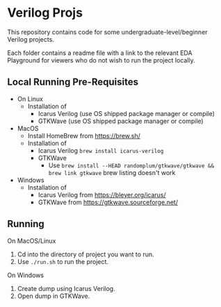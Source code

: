 # Verilog Projs

This repository contains code for some undergraduate-level/beginner Verilog projects.

Each folder contains a readme file with a link to the relevant EDA Playground for viewers who do not wish to run the project locally.

## Local Running Pre-Requisites

- On Linux
  - Installation of
    - Icarus Verilog (use OS shipped package manager or compile)
    - GTKWave (use OS shipped package manager or compile)
- MacOS
  - Install HomeBrew from https://brew.sh/
  - Installation of
    - Icarus Verilog `brew install icarus-verilog`
    - GTKWave
      - Use `brew install --HEAD randomplum/gtkwave/gtkwave && brew link gtkwave` brew listing doesn't work
- Windows
  - Installation of
    - Icarus Verilog from https://bleyer.org/icarus/
    - GTKWave from https://gtkwave.sourceforge.net/

## Running

On MacOS/Linux

1. Cd into the directory of project you want to run.
2. Use `./run.sh` to run the project.

On Windows

1. Create dump using Icarus Verilog.
2. Open dump in GTKWave.
